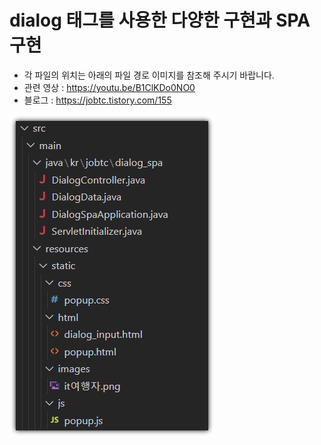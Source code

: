 # dialog 태그를 사용한 다양한 구현과 SPA구현
- 각 파일의 위치는 아래의 파일 경로 이미지를 참조해 주시기 바랍니다.
- 관련 영상 : https://youtu.be/B1ClKDo0NO0
- 블로그 : https://jobtc.tistory.com/155
  
![로고](https://github.com/hiparkwg/dialog_spa/blob/main/%ED%8C%8C%EC%9D%BC%EA%B5%AC%EC%A1%B0.png)

